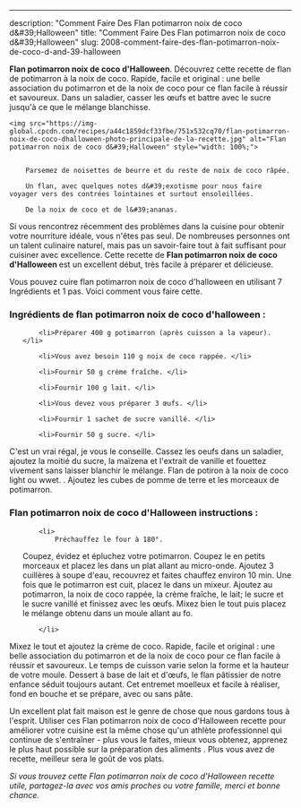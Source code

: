 ---
description: "Comment Faire Des Flan potimarron noix de coco d&amp;#39;Halloween"
title: "Comment Faire Des Flan potimarron noix de coco d&amp;#39;Halloween"
slug: 2008-comment-faire-des-flan-potimarron-noix-de-coco-d-and-39-halloween

<p>
	<strong>Flan potimarron noix de coco d&#39;Halloween</strong>. 
	Découvrez cette recette de flan de potimarron à la noix de coco. Rapide, facile et original : une belle association du potimarron et de la noix de coco pour ce flan facile à réussir et savoureux. Dans un saladier, casser les œufs et battre avec le sucre jusqu&#39;à ce que le mélange blanchisse.
</p>
<p>
	
	<img src="https://img-global.cpcdn.com/recipes/a44c1859dcf33fbe/751x532cq70/flan-potimarron-noix-de-coco-dhalloween-photo-principale-de-la-recette.jpg" alt="Flan potimarron noix de coco d&#39;Halloween" style="width: 100%;">
	
	
		Parsemez de noisettes de beurre et du reste de noix de coco râpée.
	
		Un flan, avec quelques notes d&#39;exotisme pour nous faire voyager vers des contrées lointaines et surtout ensoleillées.
	
		De la noix de coco et de l&#39;ananas.
	
</p>

Si vous rencontrez récemment des problèmes dans la cuisine pour obtenir votre nourriture idéale, vous n'êtes pas seul. De nombreuses personnes ont un talent culinaire naturel, mais pas un savoir-faire tout à fait suffisant pour cuisiner avec excellence. Cette recette de <strong> Flan potimarron noix de coco d&#39;Halloween </strong> est un excellent début, très facile à préparer et délicieuse.

<!--inarticleads1-->

Vous pouvez cuire flan potimarron noix de coco d&#39;halloween en utilisant 7 Ingrédients et 1 pas. Voici comment vous faire cette.

<h3>Ingrédients de flan potimarron noix de coco d&#39;halloween :</h3>

<ol>
	
		<li>Préparer 400 g potimarron (après cuisson a la vapeur). </li>
	
		<li>Vous avez besoin 110 g noix de coco rappée. </li>
	
		<li>Fournir 50 g crème fraîche. </li>
	
		<li>Fournir 100 g lait. </li>
	
		<li>Vous devez vous préparer 3 œufs. </li>
	
		<li>Fournir 1 sachet de sucre vanillé. </li>
	
		<li>Fournir 50 g sucre. </li>
	
</ol>

C&#39;est un vrai régal, je vous le conseille. Cassez les oeufs dans un saladier, ajoutez la moitié du sucre, la maïzena et l&#39;extrait de vanille et fouettez vivement sans laisser blanchir le mélange. Flan de potiron à la noix de coco light ou wwet. . Ajoutez les cubes de pomme de terre et les morceaux de potimarron. 

<!--inarticleads2-->

<h3>Flan potimarron noix de coco d&#39;Halloween instructions :</h3>

<ol>
	
		<li>
			Préchauffez le four à 180°.
Coupez, évidez et épluchez votre potimarron.
Coupez le en petits morceaux et placez les dans un plat allant au micro-onde.
Ajoutez 3 cuillères à soupe d&#39;eau, recouvrez et faites chauffez environ 10 min. 
Une fois que le potimarron est cuit, placez le dans un mixeur.
Ajoutez au potimarron, la noix de coco rappée, la crème fraîche, le lait; le sucre et le sucre vanillé et finissez avec les œufs.
Mixez bien le tout puis placez le mélange obtenu dans un moule allant au fo.
			
			
		</li>
	
</ol>

Mixez le tout et ajoutez la crème de coco. Rapide, facile et original : une belle association du potimarron et de la noix de coco pour ce flan facile à réussir et savoureux. Le temps de cuisson varie selon la forme et la hauteur de votre moule. Dessert à base de lait et d&#39;œufs, le flan pâtissier de notre enfance séduit toujours autant. Cet entremet moelleux et facile à réaliser, fond en bouche et se prépare, avec ou sans pâte. 

<!--inarticleads1-->

<p>
Un excellent plat fait maison est le genre de chose que nous gardons tous à l'esprit. Utiliser ces Flan potimarron noix de coco d&#39;Halloween recette pour améliorer votre cuisine est la même chose qu'un athlète professionnel qui continue de s'entraîner - plus vous le faites, mieux vous obtenez, apprenez le plus haut possible sur la préparation des aliments . Plus vous avez de recette, meilleur sera le goût de vos plats.
</p>

<p>
<i>Si vous trouvez cette Flan potimarron noix de coco d&#39;Halloween recette utile, partagez-la avec vos amis proches ou votre famille, merci et bonne chance.</i>
</p>
